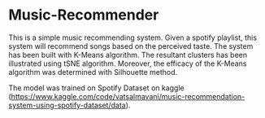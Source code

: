 # Music-Recommender
This is a simple music recommending system. Given a spotify playlist, this system will recommend songs based on the perceived taste. The system has been built with K-Means algorithm. The resultant clusters has been illustrated using tSNE algorithm. Moreover, the efficacy of the K-Means algorithm was determined with Silhouette method. 

The model was trained on Spotify Dataset on kaggle (https://www.kaggle.com/code/vatsalmavani/music-recommendation-system-using-spotify-dataset/data).
